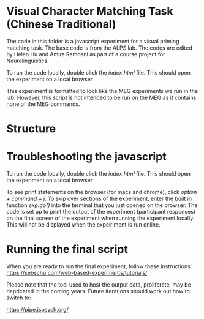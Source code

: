 # Visual Character Matching Task (Chinese Traditional)

The code in this folder is a javascript experiment for a visual priming matching task. The base code is from the ALPS lab. The codes are edited by Helen Hu and Amira Ramdani as part of a course project for Neurolinguistics. 

To run the code locally, double click the *index.html* file. This should open the experiment on a local browser.

This experiment is formatted to look like the MEG experiments we run in the lab. However, this script is not intended to be run on the MEG as it contains none of the MEG commands.

# Structure

# Troubleshooting the javascript

To run the code locally, double click the *index.html* file. This should open the experiment on a local browser.

To see print statements on the browser (for macs and chrome), click *option + command + j*. To skip over sections of the experiment, enter the built in function *exp.go()* into the terminal that you just opened on the browser. The code is set up to print the output of the experiment (participant responses) on the final screen of the experiment when running the experiment locally. This will not be displayed when the expeiriment is run online.


# Running the final script

When you are ready to run the final experiment, follow these instructions:
https://sebschu.com/web-based-experiments/tutorials/

Please note that the tool used to host the output data, proliferate, may be depricated in the coming years. Future iterations should work out how to switch to:

https://pipe.jspsych.org/
